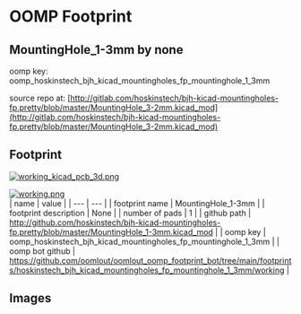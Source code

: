 # OOMP Footprint  
## MountingHole_1-3mm  by none  
  
oomp key: oomp_hoskinstech_bjh_kicad_mountingholes_fp_mountinghole_1_3mm  
  
source repo at: [http://gitlab.com/hoskinstech/bjh-kicad-mountingholes-fp.pretty/blob/master/MountingHole_3-2mm.kicad_mod](http://gitlab.com/hoskinstech/bjh-kicad-mountingholes-fp.pretty/blob/master/MountingHole_3-2mm.kicad_mod)  
## Footprint  
  
[![working_kicad_pcb_3d.png](working_kicad_pcb_3d_600.png)](working_kicad_pcb_3d.png)  
  
[![working.png](working_600.png)](working.png)  
| name | value | 
| --- | --- | 
| footprint name | MountingHole_1-3mm | 
| footprint description | None | 
| number of pads | 1 | 
| github path | http://github.com/hoskinstech/bjh-kicad-mountingholes-fp.pretty/blob/master/MountingHole_1-3mm.kicad_mod | 
| oomp key | oomp_hoskinstech_bjh_kicad_mountingholes_fp_mountinghole_1_3mm | 
| oomp bot github | https://github.com/oomlout/oomlout_oomp_footprint_bot/tree/main/footprints/hoskinstech_bjh_kicad_mountingholes_fp_mountinghole_1_3mm/working | 
## Images  
